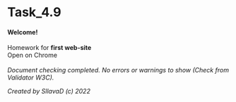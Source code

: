 # Task_4.9
<h4>Welcome!</h4>
Homework for <strong>first web-site</strong> <br>
Open on Chrome<br>
<br>
<em>Document checking completed. No errors or warnings to show (Check from Validator W3C).<em><br>

<em> Created by SllavaD (c) 2022 </em>

